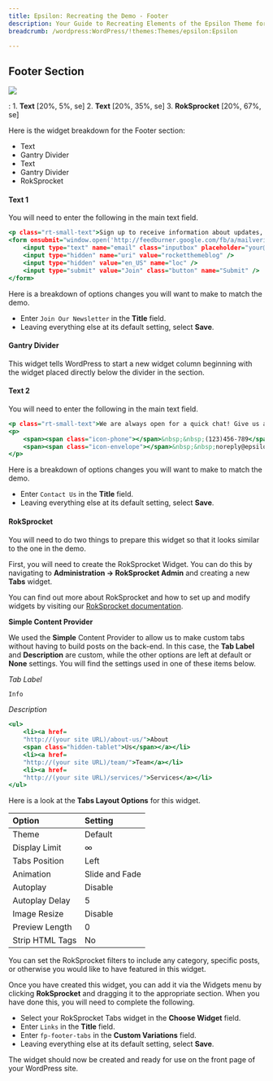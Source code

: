 ```yaml
---
title: Epsilon: Recreating the Demo - Footer
description: Your Guide to Recreating Elements of the Epsilon Theme for WordPress
breadcrumb: /wordpress:WordPress/!themes:Themes/epsilon:Epsilon

---
```


Footer Section
-----

![][demo]

:   1. **Text** [20%, 5%, se]
    2. **Text** [20%, 35%, se]
    3. **RokSprocket** [20%, 67%, se]

Here is the widget breakdown for the Footer section:

* Text
* Gantry Divider
* Text
* Gantry Divider
* RokSprocket

#### Text 1

You will need to enter the following in the main text field.

~~~ .html
<p class="rt-small-text">Sign up to receive information about updates, upcoming themes, and great deals!</p>
<form onsubmit="window.open('http://feedburner.google.com/fb/a/mailverify?uri=rocketthemeblog', 'popupwindow', 'scrollbars=yes,width=550,height=520');return true" target="popupwindow" method="post" action="http://feedburner.google.com/fb/a/mailverify" class="fp-newsletter-form">
    <input type="text" name="email" class="inputbox" placeholder="your@email.com" />
    <input type="hidden" name="uri" value="rocketthemeblog" />
    <input type="hidden" value="en_US" name="loc" />
    <input type="submit" value="Join" class="button" name="Submit" />
</form>
~~~

Here is a breakdown of options changes you will want to make to match the demo.

* Enter `Join Our Newsletter` in the **Title** field.
* Leaving everything else at its default setting, select **Save**.

#### Gantry Divider

This widget tells WordPress to start a new widget column beginning with the widget placed directly below the divider in the section.

#### Text 2

You will need to enter the following in the main text field.

~~~ .html
<p class="rt-small-text">We are always open for a quick chat! Give us a call or email us any time and we will respond shortly.</p>
<p>
    <span><span class="icon-phone"></span>&nbsp;&nbsp;(123)456-789</span><br />
    <span><span class="icon-envelope"></span>&nbsp;&nbsp;noreply@epsilon-theme.com</span>
</p>
~~~

Here is a breakdown of options changes you will want to make to match the demo.

* Enter `Contact Us` in the **Title** field.
* Leaving everything else at its default setting, select **Save**.

#### RokSprocket

You will need to do two things to prepare this widget so that it looks similar to the one in the demo.

First, you will need to create the RokSprocket Widget. You can do this by navigating to **Administration -> RokSprocket Admin** and creating a new **Tabs** widget.

You can find out more about RokSprocket and how to set up and modify widgets by visiting our [RokSprocket documentation][roksprocket].

**Simple Content Provider**

We used the **Simple** Content Provider to allow us to make custom tabs without having to build posts on the back-end. In this case, the **Tab Label** and **Description** are custom, while the other options are left at default or **None** settings. You will find the settings used in one of these items below.

*Tab Label*

~~~ .html
Info
~~~

*Description*

~~~ .html
<ul>
    <li><a href=
    "http://(your site URL)/about-us/">About
    <span class="hidden-tablet">Us</span></a></li>
    <li><a href=
    "http://(your site URL)/team/">Team</a></li>
    <li><a href=
    "http://(your site URL)/services/">Services</a></li>
</ul>
~~~

Here is a look at the **Tabs Layout Options** for this widget.

| Option          | Setting        |
| :-------------- | :------------  |
| Theme           | Default        |
| Display Limit   | ∞              |
| Tabs Position   | Left           |
| Animation       | Slide and Fade |
| Autoplay        | Disable        |
| Autoplay Delay  | 5              |
| Image Resize    | Disable        |
| Preview Length  | 0              |
| Strip HTML Tags | No             |

You can set the RokSprocket filters to include any category, specific posts, or otherwise you would like to have featured in this widget.

Once you have created this widget, you can add it via the Widgets menu by clicking **RokSprocket** and dragging it to the appropriate section. When you have done this, you will need to complete the following.

* Select your RokSprocket Tabs widget in the **Choose Widget** field.
* Enter `Links` in the **Title** field.
* Enter `fp-footer-tabs` in the **Custom Variations** field.
* Leaving everything else at its default setting, select **Save**.

The widget should now be created and ready for use on the front page of your WordPress site.

[demo]: assets/demo_9.jpeg
[roksprocket]: ../../plugins/roksprocket/
